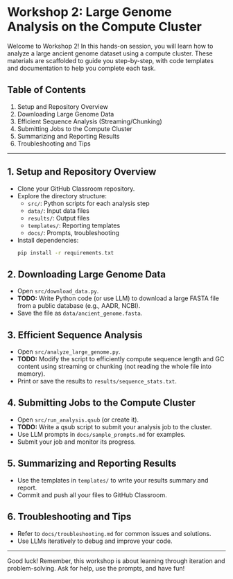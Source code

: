 # Workshop 2: Large Genome Analysis on the Compute Cluster

Welcome to Workshop 2! In this hands-on session, you will learn how to analyze a large ancient genome dataset using a compute cluster. These materials are scaffolded to guide you step-by-step, with code templates and documentation to help you complete each task.

## Table of Contents
1. Setup and Repository Overview
2. Downloading Large Genome Data
3. Efficient Sequence Analysis (Streaming/Chunking)
4. Submitting Jobs to the Compute Cluster
5. Summarizing and Reporting Results
6. Troubleshooting and Tips

---

## 1. Setup and Repository Overview
- Clone your GitHub Classroom repository.
- Explore the directory structure:
  - `src/`: Python scripts for each analysis step
  - `data/`: Input data files
  - `results/`: Output files
  - `templates/`: Reporting templates
  - `docs/`: Prompts, troubleshooting
- Install dependencies:
  ```bash
  pip install -r requirements.txt
  ```

## 2. Downloading Large Genome Data
- Open `src/download_data.py`.
- **TODO:** Write Python code (or use LLM) to download a large FASTA file from a public database (e.g., AADR, NCBI).
- Save the file as `data/ancient_genome.fasta`.

## 3. Efficient Sequence Analysis
- Open `src/analyze_large_genome.py`.
- **TODO:** Modify the script to efficiently compute sequence length and GC content using streaming or chunking (not reading the whole file into memory).
- Print or save the results to `results/sequence_stats.txt`.

## 4. Submitting Jobs to the Compute Cluster
- Open `src/run_analysis.qsub` (or create it).
- **TODO:** Write a qsub script to submit your analysis job to the cluster.
- Use LLM prompts in `docs/sample_prompts.md` for examples.
- Submit your job and monitor its progress.

## 5. Summarizing and Reporting Results
- Use the templates in `templates/` to write your results summary and report.
- Commit and push all your files to GitHub Classroom.

## 6. Troubleshooting and Tips
- Refer to `docs/troubleshooting.md` for common issues and solutions.
- Use LLMs iteratively to debug and improve your code.

---

Good luck! Remember, this workshop is about learning through iteration and problem-solving. Ask for help, use the prompts, and have fun!
